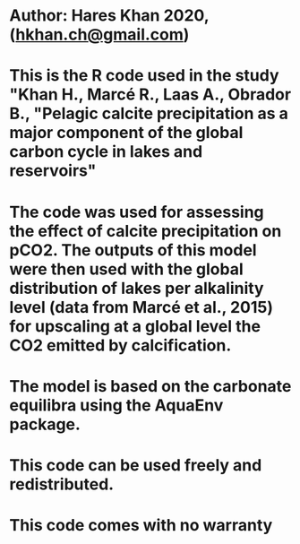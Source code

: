 # Author: Hares Khan 2020, (hkhan.ch@gmail.com)
# This is the R code used in the study "Khan H., Marcé R., Laas A., Obrador B., "Pelagic calcite precipitation as a major component of the global carbon cycle in lakes and reservoirs"
# The code was used for assessing the effect of calcite precipitation on pCO2. The outputs of this model were then used with the global distribution of lakes per alkalinity level (data from Marcé et al., 2015) for upscaling at a global level the CO2 emitted by calcification.
# The model is based on the carbonate equilibra using the AquaEnv package.

# This code can be used freely and redistributed.
# This code comes with no warranty
